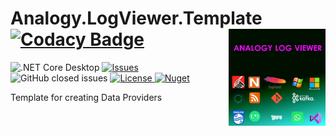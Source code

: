 # Analogy.LogViewer.Template     [![Codacy Badge](https://app.codacy.com/project/badge/Grade/6817feeac1e14856b9208c3baf12b940)](https://www.codacy.com/gh/Analogy-LogViewer/Analogy.LogViewer.Template/dashboard?utm_source=github.com&amp;utm_medium=referral&amp;utm_content=Analogy-LogViewer/Analogy.LogViewer.Template&amp;utm_campaign=Badge_Grade)  <img src="./Assets/AnalogyBanner512x512.jpg" align="right" width="155px" height="155px">

<p align="center">

 ![.NET Core Desktop](https://github.com/Analogy-LogViewer/Analogy.LogViewer.Template/workflows/.NET%20Core%20Desktop/badge.svg) 
 <a href="https://github.com/Analogy-LogViewer/Analogy.Analogy.LogViewer.Template/issues">
    <img src="https://img.shields.io/github/issues/Analogy-LogViewer/Analogy.LogViewer.Template" img alt="Issues"/>
</a>
![GitHub closed issues](https://img.shields.io/github/issues-closed-raw/Analogy-LogViewer/Analogy.LogViewer.Template)
<a href="https://github.com/Analogy-LogViewer/Analogy.LogViewer.Template/blob/master/LICENSE.md">
    <img src="https://img.shields.io/github/license/Analogy-LogViewer/Analogy.LogViewer.Template" img alt="License"/>
</a>
 [![Nuget](https://img.shields.io/nuget/v/Analogy.LogViewer.Template)](https://www.nuget.org/packages/Analogy.LogViewer.Template/)
</p>

Template for creating Data Providers
